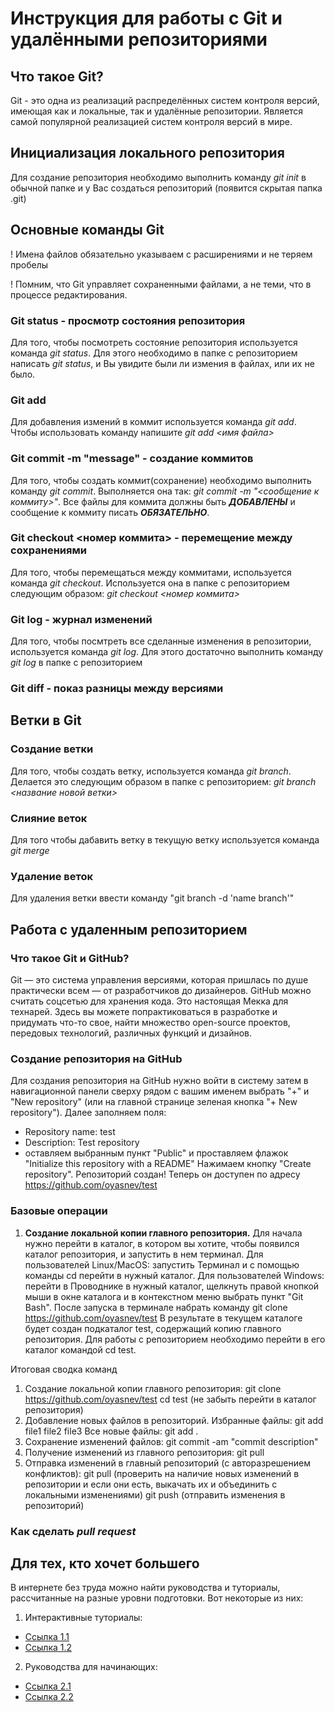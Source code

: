 # Инструкция для работы с Git и удалёнными репозиториями

## Что такое Git?
Git - это одна из реализаций распределённых систем контроля версий, имеющая как и локальные, так и удалённые репозитории. Является самой популярной реализацией систем контроля версий в мире.

## Инициализация локального репозитория
Для создание репозитория необходимо выполнить команду *git init*  в обычной папке и у Вас создаться репозиторий (появится скрытая папка .git)

## Основные команды Git

! Имена файлов обязательно указываем с расширениями и не теряем пробелы

! Помним, что Git управляет сохраненными файлами, а не теми, что в процессе редактирования.

### Git status - просмотр состояния репозитория
Для того, чтобы посмотреть состояние репозитория используется команда *git status*. Для этого необходимо в папке с репозиторием написать *git status*, и Вы увидите были ли измения в файлах, или их не было.

### Git add
Для добавления измений в коммит используется команда *git add*. Чтобы использовать команду напишите *git add <имя файла>*

### Git commit -m "message" - создание коммитов
Для того, чтобы создать коммит(сохранение) необходимо выполнить команду *git commit*. Выполняется она так: *git commit -m "<сообщение к коммиту>"*. Все файлы для коммита должны быть ***ДОБАВЛЕНЫ*** и сообщение к коммиту писать ***ОБЯЗАТЕЛЬНО***.

### Git checkout <номер коммита> - перемещение между сохранениями
Для того, чтобы перемещаться между коммитами, используется команда *git checkout*. Используется она в папке с репозиторием следующим образом: *git checkout <номер коммита>*

### Git log - журнал изменений
Для того, чтобы посмтреть все сделанные изменения в репозитории, используется команда *git log*. Для этого достаточно выполнить команду *git log* в папке с репозиторием

### Git diff - показ разницы между версиями

## Ветки в Git

### Создание ветки

Для того, чтобы создать ветку, используется команда *git branch*. Делается это следующим образом в папке с репозиторием: *git branch <название новой ветки>*

### Слияние веток

Для того чтобы дабавить ветку в текущую ветку используется команда *git merge <name branch>*

### Удаление веток
Для удаления ветки ввести команду "git branch -d 'name branch'"

## Работа с удаленным репозиторием

### Что такое Git и GitHub?
Git — это система управления версиями, которая пришлась по душе практически всем — от разработчиков до дизайнеров. GitHub можно считать соцсетью для хранения кода. Это настоящая Мекка для технарей. Здесь вы можете попрактиковаться в разработке и придумать что-то свое, найти множество open-source проектов, передовых технологий, различных функций и дизайнов.

### Создание репозитория на GitHub 
Для создания репозитория на GitHub нужно войти в систему затем в навигационной панели сверху рядом с вашим именем выбрать "+" и "New repository" (или на главной странице зеленая кнопка "+ New repository"). Далее заполняем поля: 
* Repository name: test 
* Description: Test repository 
* оставляем выбранным пункт "Public" и проставляем флажок "Initialize this repository with a README" 
Нажимаем кнопку "Create repository". Репозиторий создан! Теперь он доступен по адресу https://github.com/oyasnev/test 

### Базовые операции 
1. **Создание локальной копии главного репозитория.** Для начала нужно перейти в каталог, в котором вы хотите, чтобы появился каталог репозитория, и запустить в нем терминал. Для пользователей Linux/MacOS: запустить Терминал и с помощью команды cd перейти в нужный каталог. Для пользователей Windows: перейти в Проводнике в нужный каталог, щелкнуть правой кнопкой мыши в окне каталога и в контекстном меню выбрать пункт "Git Bash". 
После запуска в терминале набрать команду 
    git clone https://github.com/oyasnev/test 
В результате в текущем каталоге будет создан подкаталог test, содержащий копию главного репозитория. Для работы с репозиторием необходимо перейти в его каталог командой cd test.

Итоговая сводка команд 
1. Создание локальной копии главного репозитория: 
    git clone https://github.com/oyasnev/test
    cd test  (не забыть перейти в каталог репозитория)
2. Добавление новых файлов в репозиторий. 
Избранные файлы: 
    git add file1 file2 file3
Все новые файлы: 
    git add .
3. Сохранение изменений файлов: 
    git commit -­am "commit description" 
4. Получение изменений из главного репозитория: 
    git pull
5. Отправка изменений в главный репозиторий (с авторазрешением конфликтов): 
    git pull (проверить на наличие новых изменений в репозитории и если они есть, выкачать их и объединить с локальными изменениями)
    git push  (отправить изменения в репозиторий)

### Как сделать *pull request*

## Для тех, кто хочет большего 
В интернете без труда можно найти руководства и туториалы, рассчитанные на разные уровни подготовки. Вот некоторые из них: 
1. Интерактивные туториалы: 
* [Ссылка 1.1](http://githowto.com/ru)
* [Ссылка 1.2](http://pcottle.github.io/learnGitBranching/)
2. Руководства для начинающих: 
* [Ссылка 2.1](http://ruseller.com/lessons.php?rub=28&id=2035)
* [Ссылка 2.2](http://cluster.krc.karelia.ru/doc/rukovodstvo_GIT.pdf)